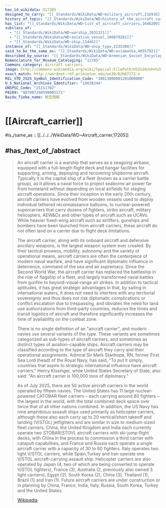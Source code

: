 ```yaml
---
has_id_wikidata: Q17205
designed_to_carry: "[[_Standards/WikiData/WD~military_aircraft,216916]]"
history_of_topic: "[[_Standards/WikiData/WD~history_of_the_aircraft_carrier,632301]]"
has_list: "[[_Standards/WikiData/WD~list_of_aircraft_carriers,1646209]]"
subclass_of:
  - "[[_Standards/WikiData/WD~warship,2031121]]"
  - "[[_Standards/WikiData/WD~aviation_vessel,106070281]]"
  - "[[_Standards/WikiData/WD~ship,11446]]"
instance_of: "[[_Standards/WikiData/WD~ship_type,2235308]]"
said_to_be_the_same_as: "[[_Standards/WikiData/WD~aviamatka,4055792]]"
described_by_source: "[[_Standards/WikiData/WD~Armenian_Soviet_Encyclopedia,_vol._1,123560817]]"
Nomenclature_for_Museum_Cataloging: "12785"
Commons_category: Aircraft carriers
image: http://commons.wikimedia.org/wiki/Special:FilePath/USS%20John%20C.%20Stennis%20%28CVN-74%29%20and%20HMS%20Illustrious%20%28R%2006%29%20in%20the%20Persian%20Gulf%20on%20April%209%2C%201998.jpg
exact_match: http://wordnet-rdf.princeton.edu/wn30/02687172-n
MIL_STD_2525_Symbol_Identification_Code: "10013000001201000000"
U_S_National_Archives_Identifier: "10638244"
UNSPSC_Code: "25111702"
P8189: "987007294599005171"
Baidu_Tieba_name: 航空母舰
---
```


# [[Aircraft_carrier]] 

#is_/same_as :: [[../../../WikiData/WD~Aircraft_carrier,17205]] 

## #has_/text_of_/abstract 

> An aircraft carrier is a warship that serves as a seagoing airbase, equipped with a full-length flight deck and hangar facilities for supporting, arming, deploying and recovering shipborne aircraft. Typically it is the capital ship of a fleet (known as a carrier battle group), as it allows a naval force to project seaborne air power far from homeland without depending on local airfields for staging aircraft operations. Since their inception in the early 20th century, aircraft carriers have evolved from wooden vessels used to deploy individual tethered reconnaissance balloons, to nuclear-powered supercarriers that carry dozens of fighters, strike aircraft, military helicopters, AEW&Cs and other types of aircraft such as UCAVs. While heavier fixed-wing aircraft such as airlifters, gunships and bombers have been launched from aircraft carriers, these aircraft do not often land on a carrier due to flight deck limitations.
>
> The aircraft carrier, along with its onboard aircraft and defensive ancillary weapons, is the largest weapon system ever created. By their tactical prowess, mobility, autonomy and the variety of operational means, aircraft carriers are often the centerpiece of modern naval warfare, and have significant diplomatic influence in deterrence, command of the sea and air supremacy. Since the Second World War, the aircraft carrier has replaced the battleship in the role of flagship of a fleet, and largely transformed naval battles from gunfire to beyond-visual-range air strikes. In addition to tactical aptitudes, it has great strategic advantages in that, by sailing in international waters, it does not need to interfere with any territorial sovereignty and thus does not risk diplomatic complications or conflict escalation due to trespassing, and obviates the need for land use authorizations from third-party countries, reduces the times and transit logistics of aircraft and therefore significantly increases the time of availability on the combat zone.
>
> 
>
> There is no single definition of an "aircraft carrier", and modern navies use several variants of the type. These variants are sometimes categorized as sub-types of aircraft carriers, and sometimes as distinct types of aviation-capable ships. Aircraft carriers may be classified according to the type of aircraft they carry and their operational assignments. Admiral Sir Mark Stanhope, RN, former First Sea Lord (head) of the Royal Navy, has said, "To put it simply, countries that aspire to strategic international influence have aircraft carriers." Henry Kissinger, while United States Secretary of State, also said: "An aircraft carrier is 100,000 tons of diplomacy."
>
> As of July 2025, there are 50 active aircraft carriers in the world operated by fifteen navies. The United States has 11 large nuclear-powered CATOBAR fleet carriers – each carrying around 80 fighters – the largest in the world, with the total combined deck space over twice that of all other nations combined. In addition, the US Navy has nine amphibious assault ships used primarily as helicopter carriers, although these also each carry up to 20 vertical/short takeoff and landing (V/STOL) jetfighters and are similar in size to medium-sized fleet carriers. China, the United Kingdom and India each currently operate two STOBAR/STOVL aircraft carriers with ski-jump flight decks, with China in the process to commission a third carrier with catapult capabilities, and France and Russia each operate a single aircraft carrier with a capacity of 30 to 60 fighters. Italy operates two light V/STOL carriers, while Spain,Turkey and Iran operate one V/STOL aircraft-carrying assault ship. Helicopter carriers are also operated by Japan (4, two of which are being converted to operate V/STOL fighters), France (3), Australia (2, previously also owned 3 light carriers), Egypt (2), South Korea (2), China (3), Thailand (1), Brazil (1) and Iran (1). Future aircraft carriers are under construction or in planning by China, France, India, Italy, Russia, South Korea, Turkey and the United States.
>
> [Wikipedia](https://en.wikipedia.org/wiki/Aircraft%20carrier) 




